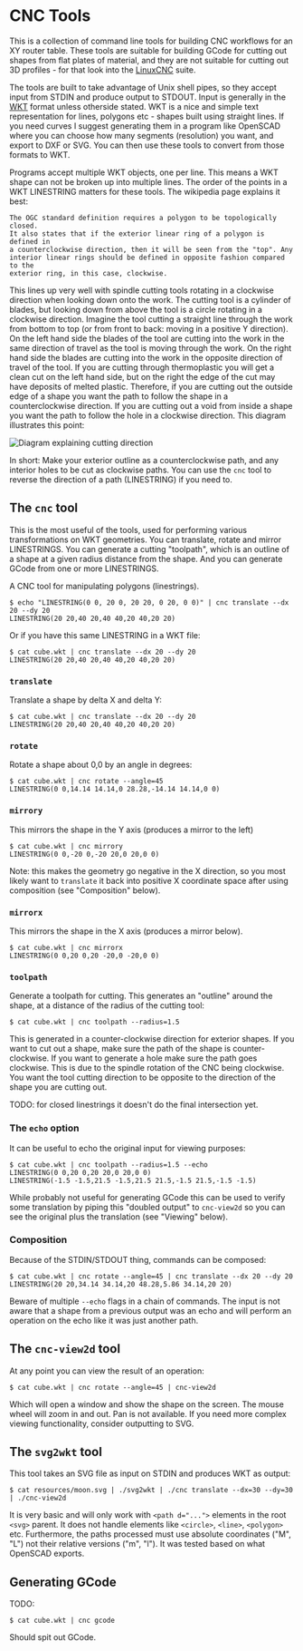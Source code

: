 # CNC Tools

This is a collection of command line tools for building CNC workflows for an XY router table. These tools are suitable for building GCode for cutting out shapes from flat plates of material, and they are not suitable for cutting out 3D profiles - for that look into the [LinuxCNC](https://www.linuxcnc.org/) suite.

The tools are built to take advantage of Unix shell pipes, so they accept input from STDIN and produce output to STDOUT. Input is generally in the [WKT](https://en.wikipedia.org/wiki/Well-known_text_representation_of_geometry) format unless otherside stated. WKT is a nice and simple text representation for lines, polygons etc - shapes built using straight lines. If you need curves I suggest generating them in a program like OpenSCAD where you can choose how many segments (resolution) you want, and export to DXF or SVG. You can then use these tools to convert from those formats to WKT.

Programs accept multiple WKT objects, one per line. This means a WKT shape can not be broken up into multiple lines. The order of the points in a WKT LINESTRING matters for these tools. The wikipedia page explains it best:

    The OGC standard definition requires a polygon to be topologically closed.
    It also states that if the exterior linear ring of a polygon is defined in
    a counterclockwise direction, then it will be seen from the "top". Any
    interior linear rings should be defined in opposite fashion compared to the
    exterior ring, in this case, clockwise.

This lines up very well with spindle cutting tools rotating in a clockwise direction when looking down onto the work. The cutting tool is a cylinder of blades, but looking down from above the tool is a circle rotating in a clockwise direction. Imagine the tool cutting a straight line through the work from bottom to top (or from front to back: moving in a positive Y direction). On the left hand side the blades of the tool are cutting into the work in the same direction of travel as the tool is moving through the work. On the right hand side the blades are cutting into the work in the opposite direction of travel of the tool. If you are cutting through thermoplastic you will get a clean cut on the left hand side, but on the right the edge of the cut may have deposits of melted plastic. Therefore, if you are cutting out the outside edge of a shape you want the path to follow the shape in a counterclockwise direction. If you are cutting out a void from inside a shape you want the path to follow the hole in a clockwise direction. This diagram illustrates this point:

![Diagram explaining cutting direction](https://github.com/kristov/cnc-tools-go/blob/master/tool_direction?raw=true)

In short: Make your exterior outline as a counterclockwise path, and any interior holes to be cut as clockwise paths. You can use the `cnc` tool to reverse the direction of a path (LINESTRING) if you need to.

## The `cnc` tool

This is the most useful of the tools, used for performing various transformations on WKT geometries. You can translate, rotate and mirror LINESTRINGS. You can generate a cutting "toolpath", which is an outline of a shape at a given radius distance from the shape. And you can generate GCode from one or more LINESTRINGS.

A CNC tool for manipulating polygons (linestrings).

    $ echo "LINESTRING(0 0, 20 0, 20 20, 0 20, 0 0)" | cnc translate --dx 20 --dy 20
    LINESTRING(20 20,40 20,40 40,20 40,20 20)

Or if you have this same LINESTRING in a WKT file:

    $ cat cube.wkt | cnc translate --dx 20 --dy 20
    LINESTRING(20 20,40 20,40 40,20 40,20 20)

### `translate`

Translate a shape by delta X and delta Y:

    $ cat cube.wkt | cnc translate --dx 20 --dy 20
    LINESTRING(20 20,40 20,40 40,20 40,20 20)

### `rotate`

Rotate a shape about 0,0 by an angle in degrees:

    $ cat cube.wkt | cnc rotate --angle=45
    LINESTRING(0 0,14.14 14.14,0 28.28,-14.14 14.14,0 0)

### `mirrory`

This mirrors the shape in the Y axis (produces a mirror to the left)

    $ cat cube.wkt | cnc mirrory
    LINESTRING(0 0,-20 0,-20 20,0 20,0 0)

Note: this makes the geometry go negative in the X direction, so you most likely want to `translate` it back into positive X coordinate space after using composition (see "Composition" below).

### `mirrorx`

This mirrors the shape in the X axis (produces a mirror below).

    $ cat cube.wkt | cnc mirrorx
    LINESTRING(0 0,20 0,20 -20,0 -20,0 0)

### `toolpath`

Generate a toolpath for cutting. This generates an "outline" around the shape, at a distance of the radius of the cutting tool:

    $ cat cube.wkt | cnc toolpath --radius=1.5

This is generated in a counter-clockwise direction for exterior shapes. If you want to cut out a shape, make sure the path of the shape is counter-clockwise. If you want to generate a hole make sure the path goes clockwise. This is due to the spindle rotation of the CNC being clockwise. You want the tool cutting direction to be opposite to the direction of the shape you are cutting out.

TODO: for closed linestrings it doesn't do the final intersection yet.

### The `echo` option

It can be useful to echo the original input for viewing purposes:

    $ cat cube.wkt | cnc toolpath --radius=1.5 --echo
    LINESTRING(0 0,20 0,20 20,0 20,0 0)
    LINESTRING(-1.5 -1.5,21.5 -1.5,21.5 21.5,-1.5 21.5,-1.5 -1.5)

While probably not useful for generating GCode this can be used to verify some translation by piping this "doubled output" to `cnc-view2d` so you can see the original plus the translation (see "Viewing" below).

### Composition

Because of the STDIN/STDOUT thing, commands can be composed:

    $ cat cube.wkt | cnc rotate --angle=45 | cnc translate --dx 20 --dy 20
    LINESTRING(20 20,34.14 34.14,20 48.28,5.86 34.14,20 20)

Beware of multiple `--echo` flags in a chain of commands. The input is not aware that a shape from a previous output was an echo and will perform an operation on the echo like it was just another path.

## The `cnc-view2d` tool

At any point you can view the result of an operation:

    $ cat cube.wkt | cnc rotate --angle=45 | cnc-view2d

Which will open a window and show the shape on the screen. The mouse wheel will zoom in and out. Pan is not available. If you need more complex viewing functionality, consider outputting to SVG.

## The `svg2wkt` tool

This tool takes an SVG file as input on STDIN and produces WKT as output:

    $ cat resources/moon.svg | ./svg2wkt | ./cnc translate --dx=30 --dy=30 | ./cnc-view2d

It is very basic and will only work with `<path d="...">` elements in the root `<svg>` parent. It does not handle elements like `<circle>`, `<line>`, `<polygon>` etc. Furthermore, the paths processed must use absolute coordinates ("M", "L") not their relative versions ("m", "l"). It was tested based on what OpenSCAD exports.

## Generating GCode

TODO:

    $ cat cube.wkt | cnc gcode

Should spit out GCode.

